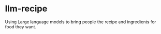 # llm-recipe
Using Large language models to bring people the recipe and ingredients for food they want. 
